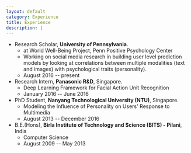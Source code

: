 ```yaml
---
layout: default
category: Experience
title: Experience
description: |
---
```

* Research Scholar, **University of Pennsylvania**.
    + at World Well-Being Project, Penn Positive Psychology Center
    + Working on social media research in building user level prediction models by looking at correlations between multiple modalities (text and images) with psychological traits (personality).
    + August 2016 -- present
* Research Intern, **Panasonic R&D**, Singapore.   
    + Deep Learning Framework for Facial Action Unit Recognition   
    - January 2016 -- June 2016   
* PhD Student, **Nanyang Technological University (NTU)**, Singapore.   
    + Modeling the Influence of Personality on Users' Response to Multimedia  
    - August 2013 -- December 2016  
* B.E.(Hons), **Birla Institute of Technology and Science (BITS) - Pilani**, India   
    + Computer Science   
    - August 2009 -- May 2013
